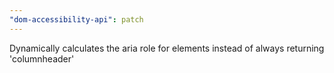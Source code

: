 ```yaml
---
"dom-accessibility-api": patch
---
```


Dynamically calculates the aria role for <th> elements instead of always returning 'columnheader'
